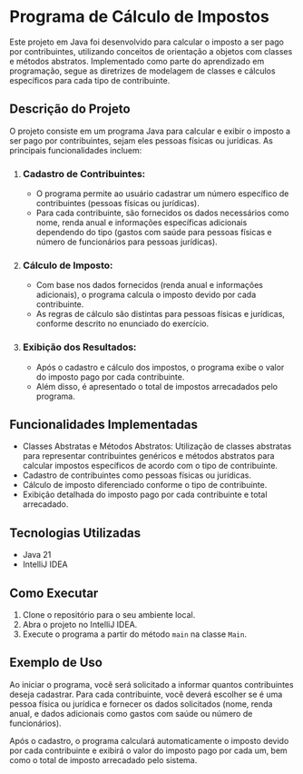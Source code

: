 # Programa de Cálculo de Impostos

Este projeto em Java foi desenvolvido para calcular o imposto a ser pago por contribuintes, utilizando conceitos de orientação a objetos com classes e métodos abstratos. Implementado como parte do aprendizado em programação, segue as diretrizes de modelagem de classes e cálculos específicos para cada tipo de contribuinte.

## Descrição do Projeto

O projeto consiste em um programa Java para calcular e exibir o imposto a ser pago por contribuintes, sejam eles pessoas físicas ou jurídicas. As principais funcionalidades incluem:

1. ### Cadastro de Contribuintes:
   - O programa permite ao usuário cadastrar um número específico de contribuintes (pessoas físicas ou jurídicas).
   - Para cada contribuinte, são fornecidos os dados necessários como nome, renda anual e informações específicas adicionais dependendo do tipo (gastos com saúde para pessoas físicas e número de funcionários para pessoas jurídicas).
2. ### Cálculo de Imposto:
   - Com base nos dados fornecidos (renda anual e informações adicionais), o programa calcula o imposto devido por cada contribuinte.
   - As regras de cálculo são distintas para pessoas físicas e jurídicas, conforme descrito no enunciado do exercício.
3. ### Exibição dos Resultados:
   - Após o cadastro e cálculo dos impostos, o programa exibe o valor do imposto pago por cada contribuinte.
   - Além disso, é apresentado o total de impostos arrecadados pelo programa.

## Funcionalidades Implementadas

- Classes Abstratas e Métodos Abstratos: Utilização de classes abstratas para representar contribuintes genéricos e métodos abstratos para calcular impostos específicos de acordo com o tipo de contribuinte.
- Cadastro de contribuintes como pessoas físicas ou jurídicas.
- Cálculo de imposto diferenciado conforme o tipo de contribuinte.
- Exibição detalhada do imposto pago por cada contribuinte e total arrecadado.

## Tecnologias Utilizadas

- Java 21
- IntelliJ IDEA

## Como Executar

1. Clone o repositório para o seu ambiente local.
2. Abra o projeto no IntelliJ IDEA.
3. Execute o programa a partir do método `main` na classe `Main`.

## Exemplo de Uso

Ao iniciar o programa, você será solicitado a informar quantos contribuintes deseja cadastrar. Para cada contribuinte, você deverá escolher se é uma pessoa física ou jurídica e fornecer os dados solicitados (nome, renda anual, e dados adicionais como gastos com saúde ou número de funcionários).

Após o cadastro, o programa calculará automaticamente o imposto devido por cada contribuinte e exibirá o valor do imposto pago por cada um, bem como o total de imposto arrecadado pelo sistema.
